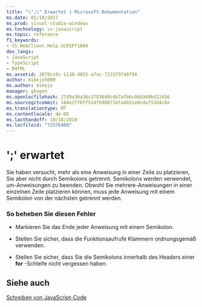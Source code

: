 ```yaml
---
title: "\";\" Erwartet | Microsoft-Dokumentation"
ms.date: 01/18/2017
ms.prod: visual-studio-windows
ms.technology: vs-javascript
ms.topic: reference
f1_keywords:
- VS.WebClient.Help.SCRIPT1004
dev_langs:
- JavaScript
- TypeScript
- DHTML
ms.assetid: 3070cc6c-1138-4655-a7ac-723379f48f94
author: mikejo5000
ms.author: mikejo
manager: ghogen
ms.openlocfilehash: 27d9a36a36c3783048cdb7afb6c06da09bd21456
ms.sourcegitcommit: 184e2ff0ff514fb980724fa4b51e0cda753d4c6e
ms.translationtype: MT
ms.contentlocale: de-DE
ms.lasthandoff: 10/18/2019
ms.locfileid: "72576460"
---
```

# <a name="expected-"></a>';' erwartet
Sie haben versucht, mehr als eine Anweisung in einer Zeile zu platzieren, Sie aber nicht durch Semikolons getrennt. Semikolons werden verwendet, um-Anweisungen zu beenden. Obwohl Sie mehrere-Anweisungen in einer einzelnen Zeile platzieren können, muss jede Anweisung mit einem Semikolon von der nächsten getrennt werden.  
  
### <a name="to-correct-this-error"></a>So beheben Sie diesen Fehler  
  
- Markieren Sie das Ende jeder Anweisung mit einem Semikolon.  
  
- Stellen Sie sicher, dass die Funktionsaufrufe Klammern ordnungsgemäß verwenden.  
  
- Stellen Sie sicher, dass Sie die Semikolons innerhalb des Headers einer **for** -Schleife nicht vergessen haben.  
  
## <a name="see-also"></a>Siehe auch  
 [Schreiben von JavaScript-Code](../../javascript/writing-javascript-code.md)